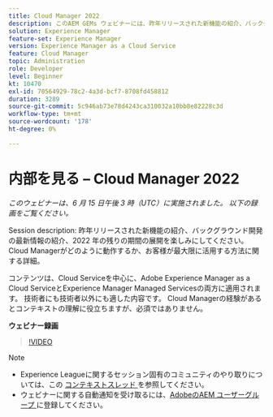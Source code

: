 ```yaml
---
title: Cloud Manager 2022
description: このAEM GEMs ウェビナーには、昨年リリースされた新機能の紹介、バックグラウンドでの更新に関するプレゼンテーションとデモが含まれます。
solution: Experience Manager
feature-set: Experience Manager
version: Experience Manager as a Cloud Service
feature: Cloud Manager
topic: Administration
role: Developer
level: Beginner
kt: 10470
exl-id: 70564929-78c2-4a3d-bcf7-8708fd458812
duration: 3289
source-git-commit: 5c946ab73e78d4243ca310032a10bb8e82228c3d
workflow-type: tm+mt
source-wordcount: '178'
ht-degree: 0%

---
```


# 内部を見る – Cloud Manager 2022

*このウェビナーは、6 月 15 日午後 3 時（UTC）に実施されました。 以下の録画をご覧ください。*

Session description:
昨年リリースされた新機能の紹介、バックグラウンド開発の最新情報の紹介、2022 年の残りの期間の展開を楽しみにしてください。 Cloud Managerがどのように動作するか、お客様が最大限に活用する方法に関する詳細。

コンテンツは、Cloud Serviceを中心に、Adobe Experience Manager as a Cloud ServiceとExperience Manager Managed Servicesの両方に適用されます。 技術者にも技術者以外にも適した内容です。 Cloud Managerの経験があるとコンテキストの理解に役立ちますが、必須ではありません。

**ウェビナー録画**

>[!VIDEO](https://video.tv.adobe.com/v/343876)

>[!NOTE]
>
>* Experience Leagueに関するセッション固有のコミュニティのやり取りについては、この [ コンテキストスレッド ](https://adobe.ly/3O0rdzd) を参照してください。
>* ウェビナーに関する自動通知を受け取るには、[AdobeのAEM ユーザーグループ ](https://aem-augs.adobe.com/) に登録してください。
